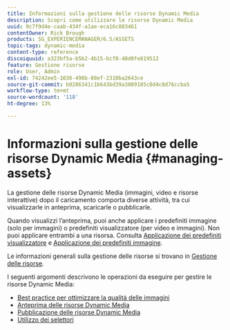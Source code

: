 ```yaml
---
title: Informazioni sulla gestione delle risorse Dynamic Media
description: Scopri come utilizzare le risorse Dynamic Media
uuid: 9c7f9d4e-caab-434f-a1ae-eca16c883461
contentOwner: Rick Brough
products: SG_EXPERIENCEMANAGER/6.5/ASSETS
topic-tags: dynamic-media
content-type: reference
discoiquuid: a323bf5a-b5b2-4b15-bcf8-48d0fe819512
feature: Gestione risorse
role: User, Admin
exl-id: 74242ee5-1036-498b-88ef-2310ba2643ce
source-git-commit: b0286341c1b643bd39a3009185c0d4c8d76ccba5
workflow-type: tm+mt
source-wordcount: '118'
ht-degree: 13%

---
```


# Informazioni sulla gestione delle risorse Dynamic Media {#managing-assets}

La gestione delle risorse Dynamic Media (immagini, video e risorse interattive) dopo il caricamento comporta diverse attività, tra cui visualizzarle in anteprima, scaricarle o pubblicarle.

Quando visualizzi l’anteprima, puoi anche applicare i predefiniti immagine (solo per immagini) o predefiniti visualizzatore (per video e immagini). Non puoi applicare entrambi a una risorsa. Consulta [Applicazione dei predefiniti visualizzatore](/help/assets/viewer-presets.md) e [Applicazione dei predefiniti immagine](/help/assets/image-sets.md).

Le informazioni generali sulla gestione delle risorse si trovano in [Gestione delle risorse](/help/assets/manage-assets.md).

I seguenti argomenti descrivono le operazioni da eseguire per gestire le risorse Dynamic Media:

* [Best practice per ottimizzare la qualità delle immagini](/help/assets/best-practices-for-optimizing-the-quality-of-your-images.md)
* [Anteprima delle risorse Dynamic Media](/help/assets/previewing-assets.md)
* [Pubblicazione delle risorse Dynamic Media](/help/assets/publishing-dynamicmedia-assets.md)
* [Utilizzo dei selettori](/help/assets/working-with-selectors.md)
